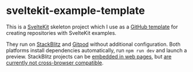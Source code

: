 # sveltekit-example-template

This is a [SvelteKit](https://kit.svelte.dev/) skeleton project which I use as a [GitHub template](https://docs.github.com/en/repositories/creating-and-managing-repositories/creating-a-repository-from-a-template) for creating repositories with SvelteKit examples.

They run on [StackBlitz](https://stackblitz.com/) and [Gitpod](https://www.gitpod.io) without additional configuration. Both platforms install dependencies automatically, run `npm run dev` and launch a preview. StackBlitz projects can be [embedded in web pages](https://developer.stackblitz.com/docs/platform/embedding/), but [are currently not cross-browser compatible](https://developer.stackblitz.com/docs/platform/browser-support/).

